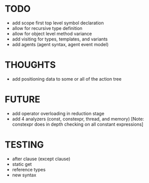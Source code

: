 # TODO

- add scope first top level symbol declaration
- allow for recursive type definition
- allow for object level method variance
- add visiting for types, templates, and variants
- add agents (agent syntax, agent event model)

# THOUGHTS

- add positioning data to some or all of the action tree

# FUTURE

- add operator overloading in reduction stage
- add 4 analyzers (const, constexpr, thread, and memory) [Note: constexpr does in depth checking on all constant expressions]

# TESTING

- after clause (except clause)
- static get
- reference types
- new syntax
